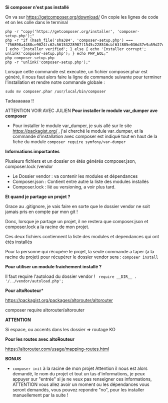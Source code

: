 **Si composer n'est pas installé**

On va sur https://getcomposer.org/download/
On copie les lignes de code et on les colle dans le terminal

```
php -r "copy('https://getcomposer.org/installer', 'composer-setup.php');"
php -r "if (hash_file('sha384', 'composer-setup.php') === '756890a4488ce9024fc62c56153228907f1545c228516cbf63f885e036d37e9a59d27d63f46af1d4d07ee0f76181c7d3') { echo 'Installer verified'; } else { echo 'Installer corrupt'; unlink('composer-setup.php'); } echo PHP_EOL;"
php composer-setup.php
php -r "unlink('composer-setup.php');"
```

Lorsque cette commande est executée, un fichier composer.phar est généré, il nous faut alors faire la ligne de commande suivante pour terminer l'installation et rendre notre commande globale : 

```
sudo mv composer.phar /usr/local/bin/composer
```


Tadaaaaaaa !!


ATTENTION VOIR AVEC JULIEN
**Pour installer le module var_dumper ave composer**

- Pour installer le module var_dumper, je suis allé sur le site https://packagist.org/ , j'ai cherché le module var_dumper, et la commande d'installation avec composer est indiqué tout en haut de la fiche du module
  ```composer require symfony/var-dumper```


**Informations importantes**

Plusieurs fichiers et un dossier on étés générés 
composer.json, composer.lock /vendor

- Le Dossier vendor : va contenir les modules et dépendances
- Composer.json : Contient entre autre la liste des modules installés 
- Composer.lock : lié au versioning, a voir plus tard.


**Et quand je partage un projet ?**

Grace au .gitignore, je vais faire en sorte que le dossier
vendor ne soit jamais pris en compte par mon git ! 

Donc, lorsque je partage un projet, il ne restera que composer.json et composer.lock a la racine de mon projet.

Ces deux fichiers contiennent la liste des modules et dependances qui ont étés installés 

Pour la personne qui récupère le projet, la seule commande
a taper (a la racine du projet) pour récupérer le dossier vendor sera :
```composer install```


**Pour utiliser un module fraichement installé ?**

Il faut require l'autoload du dossier vendor ! 
``` require __DIR__ . '/../vendor/autoload.php';```



**Pour altoRouteur***

https://packagist.org/packages/altorouter/altorouter

composer require altorouter/altorouter


**ATTENTION**

Si espace, ou accents dans les dossier => routage KO


**Pour les routes avec altoRouteur**

https://altorouter.com/usage/mapping-routes.html





























**BONUS**

- ```composer init``` à la racine de mon projet
Attention il nous est alors demandé, le nom du projet et tout un tas d'informations, je peux appuyer sur "entrée" si je ne veux pas renseigner ces informations, ATTENTION vous allez avoir un moment ou les dépendances vous seront demandés, vous pouvez repondre "no", pour les installer manuellement par la suite !